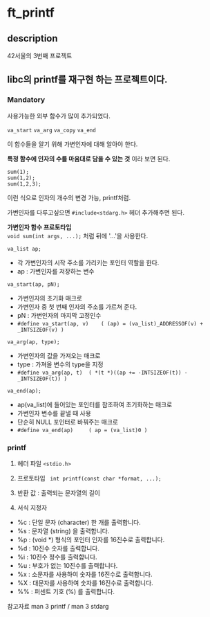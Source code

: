 # ft_printf

## description
42서울의 3번째 프로젝트   
   
libc의 printf를 재구현 하는 프로젝트이다.
---

### Mandatory
사용가능한 외부 함수가 많이 추가되었다.

```va_start``` ```va_arg``` ```va_copy``` ```va_end```

이 함수들을 알기 위해 가변인자에 대해 알아야 한다.

**특정 함수에 인자의 수를 마음대로 담을 수 있는 것** 이라 보면 된다.

```
sum(1);
sum(1,2);
sum(1,2,3);
```
이런 식으로 인자의 개수의 변경 가능, printf처럼.

가변인자를 다루고싶으면 ```#include<stdarg.h>``` 헤더 추가해주면 된다.

**가변인자 함수 프로토타입**   
```void sum(int args, ...);``` 처럼 뒤에 '...'을 사용한다.


```va_list ap;```   
- 각 가변인자의 시작 주소를 가리키는 포인터 역할을 한다.
- ap : 가변인자를 저장하는 변수   


```va_start(ap, pN);```   
- 가변인자의 초기화 매크로   
- 가변인자 중 첫 번째 인자의 주소를 가르쳐 준다.
- pN : 가변인자의 마지막 고정인수   
- ```#define va_start(ap, v)	( (ap) = (va_list)_ADDRESSOF(v) + _INTSIZEOF(v) )```


```va_arg(ap, type);```   
- 가변인자의 값을 가져오는 매크로   
- type : 가져올 변수의 type을 지정   
- ```#define va_arg(ap, t)	( *(t *)((ap += -INTSIZEOF(t)) - _INTSIZEOF(t)) )```

```va_end(ap);```   
- ap(va_list)에 들어있는 포인터를 참조하여 초기화하는 매크로    
- 가변인자 변수를 끝낼 때 사용  
- 단순히 NULL 포인터로 바꿔주는 매크로    
- ```#define va_end(ap)		( ap = (va_list)0 )```

### printf  

1. 헤더 파일
```<stdio.h>```   

2. 프로토타입
``` int printf(const char *format, ...);```   

3. 반환 값 : 출력되는 문자열의 길이 

4. 서식 지정자
- %c : 단일 문자 (character) 한 개를 출력합니다.
- %s : 문자열 (string) 을 출력합니다.
- %p : (void *) 형식의 포인터 인자를 16진수로 출력합니다.
- %d : 10진수 숫자를 출력합니다.
- %i : 10진수 정수를 출력합니다.
- %u : 부호가 없는 10진수를 출력합니다.
- %x : 소문자를 사용하여 숫자를 16진수로 출력합니다.
- %X : 대문자를 사용하여 숫자를 16진수로 출력합니다.
- %% : 퍼센트 기호 (%) 를 출력합니다.

참고자료 man 3 printf / man 3 stdarg
